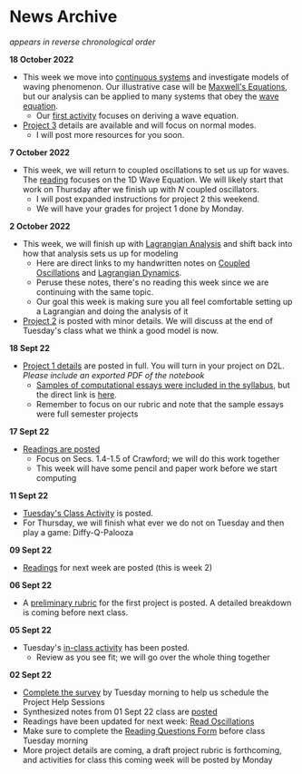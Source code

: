 # News Archive

*appears in reverse chronological order*

**18 October 2022**

* This week we move into [continuous systems](3_waves/readings-waves) and investigate models of waving phenomenon. Our illustrative case will be [Maxwell's Equations](https://en.wikipedia.org/wiki/Maxwell%27s_equations), but our analysis can be applied to many systems that obey the [wave equation](https://en.wikipedia.org/wiki/Wave_equation).
    * Our [first activity](3_waves/activity-Waves-MaxwellEqns) focuses on deriving a wave equation.
* [Project 3](0_course/projects/project3) details are available and will focus on normal modes.
    * I will post more resources for you soon.

**7 October 2022**

* This week, we will return to coupled oscillations to set us up for waves. The [reading](2_oscillations/readings-waves) focuses on the 1D Wave Equation. We will likely start that work on Thursday after we finish up with $N$ coupled oscillators.
    * I will post expanded instructions for project 2 this weekend.
    * We will have your grades for project 1 done by Monday.


**2 October 2022**

* This week, we will finish up with [Lagrangian Analysis](2_oscillations/readings-lagrangian-dynamics) and shift back into how that analysis sets us up for modeling
    * Here are direct links to my handwritten notes on [Coupled Oscillations](https://github.com/dannycab/phy415msu/blob/main/MMIPbook/assets/pdfs/notes/Notes_2_Coupled_Oscillations.pdf) and [Lagrangian Dynamics](https://github.com/dannycab/phy415msu/blob/main/MMIPbook/assets/pdfs/notes/Notes_2_Lagrangian_Dynamics.pdf).
    * Peruse these notes, there's no reading this week since we are continuing with the same topic.
    * Our goal this week is making sure you all feel comfortable setting up a Lagrangian and doing the analysis of it
* [Project 2](0_course/projects/project2) is posted with minor details. We will discuss at the end of Tuesday's class what we think a good model is now.

**18 Sept 22**
- [Project 1 details](./0_course/projects/project1) are posted in full. You will turn in your project on D2L. *Please include an exported PDF of the notebook*
    - [Samples of computational essays were included in the syllabus](https://dannycaballero.info/phy415msu/content/0_course/assessments.html), but the direct link is [here](https://uio-ccse.github.io/computational-essay-showroom/).
    - Remember to focus on our rubric and note that the sample essays were full semester projects

**17 Sept 22**
- [Readings are posted](https://dannycaballero.info/phy415msu/content/2_oscillations/readings-coupled-oscillators.html)
    - Focus on Secs. 1.4-1.5 of Crawford; we will do this work together
    - This week will have some pencil and paper work before we start computing

**11 Sept 22**
- [Tuesday's Class Activity](https://dannycaballero.info/phy415msu/content/2_oscillations/activity-ODE-numerical.html) is posted.
- For Thursday, we will finish what ever we do not on Tuesday and then play a game: Diffy-Q-Palooza

**09 Sept 22**
- [Readings](https://dannycaballero.info/phy415msu/content/2_oscillations/readings-numerical_integration_1d.html) for next week are posted (this is week 2)


**06 Sept 22**
- A [preliminary rubric](./0_course/rubric) for the first project is posted. A detailed breakdown is coming before next class.

**05 Sept 22**
- Tuesday's [in-class activity](https://dannycaballero.info/phy415msu/content/2_oscillations/activity-SHO_and_dynamical_systems.html) has been posted.
    - Review as you see fit; we will go over the whole thing together

**02 Sept 22**

- [Complete the survey](https://www.when2meet.com/?16627934-Bt7PQ) by Tuesday morning to help us schedule the Project Help Sessions
- Synthesized notes from 01 Sept 22 class are [posted](./1_modeling/notes-what_is_a_model)
- Readings have been updated for next week: [Read Oscillations](./2_oscillations/readings-oscillators)
- Make sure to complete the [Reading Questions Form](./0_course/reading_questions) before class Tuesday morning
- More project details are coming, a draft project rubric is forthcoming, and activities for class this coming week will be posted by Monday